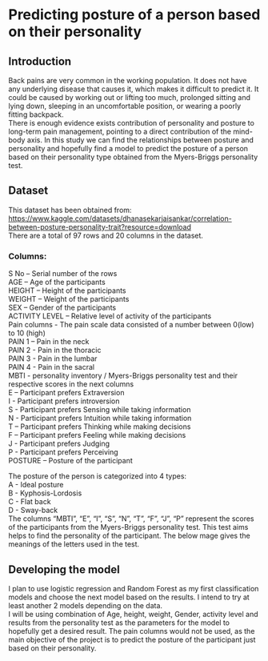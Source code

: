 # Predicting posture of a person based on their personality
## Introduction
Back pains are very common in the working population. It does not have any underlying disease that causes it, which makes it difficult to predict it. It could be caused by working out or lifting too much, prolonged sitting and lying down, sleeping in an uncomfortable position, or wearing a poorly fitting backpack. <br>
There is enough evidence exists contribution of personality and posture to long-term pain management, pointing to a direct contribution of the mind-body axis. In this study we can find the relationships between posture and personality and hopefully find a model to predict the posture of a person based on their personality type obtained from the Myers-Briggs personality test. <br>


## Dataset
This dataset has been obtained from: https://www.kaggle.com/datasets/dhanasekarjaisankar/correlation-between-posture-personality-trait?resource=download <br>
There are a total of 97 rows and 20 columns in the dataset. <br>
### Columns:<br>
S No – Serial number of the rows<br>
AGE – Age of the participants<br>
HEIGHT – Height of the participants<br>
WEIGHT – Weight of the participants <br>
SEX – Gender of the participants <br>
ACTIVITY LEVEL – Relative level of activity of the participants<br>
Pain columns - The pain scale data consisted of a number between 0(low) to 10 (high)<br>
PAIN 1 – Pain in the neck<br>
PAIN 2 - Pain in the thoracic <br>
PAIN 3 - Pain in the lumbar<br>
PAIN 4 - Pain in the sacral  <br>
MBTI - personality inventory / Myers-Briggs personality test and their respective scores in the next columns<br>
E – Participant prefers Extraversion<br>
I - Participant prefers introversion<br>
S - Participant prefers Sensing while taking information<br>
N - Participant prefers Intuition while taking information<br>
T – Participant prefers Thinking while making decisions<br>
F – Participant prefers Feeling while making decisions<br>
J - Participant prefers Judging<br>
P - Participant prefers Perceiving<br>
POSTURE – Posture of the participant <br>

The posture of the person is categorized into 4 types:<br>
A - Ideal posture<br>
B - Kyphosis-Lordosis<br>
C - Flat back<br>
D - Sway-back<br>
The columns “MBTI”, “E”, “I”, “S”, “N”, “T”, “F”, “J”, “P” represent the scores of the participants from the Myers-Briggs personality test. This test aims helps to find the personality of the participant. The below mage gives the meanings of the letters used in the test. <br>

## Developing the model
I plan to use logistic regression and Random Forest as my first classification models and choose the next model based on the results. I intend to try at least another 2 models depending on the data.<br> 
I will be using combination of Age, height, weight, Gender, activity level and results from the personality test as the parameters for the model to hopefully get a desired result. The pain columns would not be used, as the main objective of the project is to predict the posture of the participant just based on their personality. 

